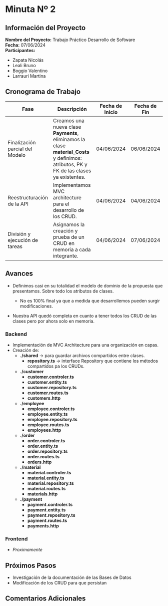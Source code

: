 # Minuta Nº 2


##  Información del Proyecto

**Nombre del Proyecto:** Trabajo Práctico Desarrollo de Software  
**Fecha:** 07/06/2024    
**Participantes:**  
- Zapata Nicolás
- Leali Bruno
- Boggio Valentino
- Larrauri Martina

##  Cronograma de Trabajo

| Fase                  | Descripción                            | Fecha de Inicio | Fecha de Fin   |
|-----------------------|----------------------------------------|-----------------|----------------|
| Finalización parcial del Modelo          | Creamos una nueva clase **Payments**, eliminamos la clase **material_Costs** y definimos: atributos, PK y FK de las clases ya existentes.    | 04/06/2024  | 06/06/2024    |
| Reestructuración de la API                |  Implementamos MVC architecture para el desarrollo de los CRUD.       | 04/06/2024  | 04/06/2024    |
| División y ejecución de tareas            | Asignamos la creación y prueba de un CRUD en memoria a cada integrante.   | 04/06/2024  | 07/06/2024 
   

## Avances
- Definimos casi en su totalidad el modelo de dominio de la propuesta que presentamos. Sobre todo los atributos de clases. 
    - No es 100% final ya que a medida que desarrollemos pueden surgir modificaciones.

- Nuestra API quedó completa en cuanto a tener todos los CRUD de las clases pero por ahora solo en memoria.
###  Backend
- Implementación de MVC Architecture para una organización en capas.
- Creación de:
	-  **./shared** → para guardar archivos compartidos entre clases.
        - **repository.ts** → interface Repository que contiene los métodos compartidos pa los CRUDs. 
	- **./customer**
        - **customer.controler.ts**
        - **customer.entity.ts**
        - **customer.repository.ts**
        - **customer.routes.ts**
        - **customers.http**
	- **./employee**
        - **employee.controler.ts**
        - **employee.entity.ts**
        - **employee.repository.ts**
        - **employee.routes.ts**
        - **employees.http**
    - **./order**
        - **order.controler.ts**
        - **order.entity.ts**
        - **order.repository.ts**
        - **order.routes.ts**
        - **orders.http**
    - **./material**
        - **material.controler.ts**
        - **material.entity.ts**
        - **material.repository.ts**
        - **material.routes.ts**
        - **materials.http**
    - **./payment**
        - **payment.controler.ts**
        - **payment.entity.ts**
        - **payment.repository.ts**
        - **payment.routes.ts**
        - **payments.http**

###  Frontend
- *Proximamente*

##  Próximos Pasos
- Investigación de la documentación de las Bases de Datos 
- Modificación de los CRUD para que persistan

##  Comentarios Adicionales